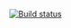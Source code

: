 [![Build status](https://ci.appveyor.com/api/projects/status/909g51j26sgnuooa?svg=true)](https://ci.appveyor.com/project/SMarinichev/allure)
